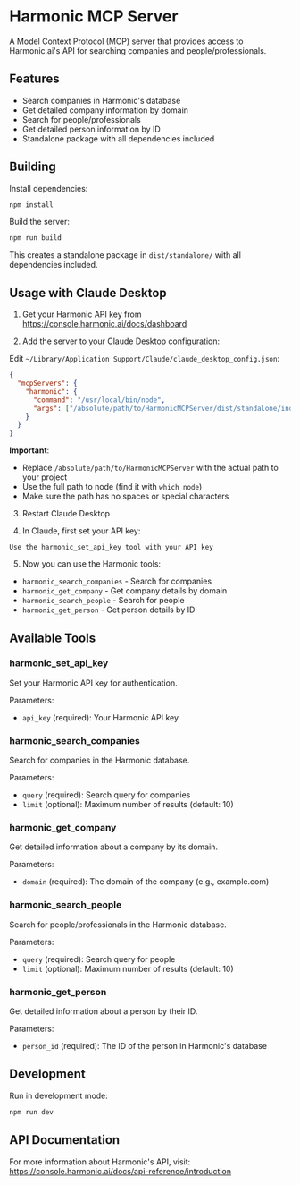 # Harmonic MCP Server

A Model Context Protocol (MCP) server that provides access to Harmonic.ai's API for searching companies and people/professionals.

## Features

- Search companies in Harmonic's database
- Get detailed company information by domain
- Search for people/professionals
- Get detailed person information by ID
- Standalone package with all dependencies included

## Building

Install dependencies:
```bash
npm install
```

Build the server:
```bash
npm run build
```

This creates a standalone package in `dist/standalone/` with all dependencies included.

## Usage with Claude Desktop

1. Get your Harmonic API key from https://console.harmonic.ai/docs/dashboard

2. Add the server to your Claude Desktop configuration:

Edit `~/Library/Application Support/Claude/claude_desktop_config.json`:

```json
{
  "mcpServers": {
    "harmonic": {
      "command": "/usr/local/bin/node",
      "args": ["/absolute/path/to/HarmonicMCPServer/dist/standalone/index.js"]
    }
  }
}
```

**Important**: 
- Replace `/absolute/path/to/HarmonicMCPServer` with the actual path to your project
- Use the full path to node (find it with `which node`)
- Make sure the path has no spaces or special characters

3. Restart Claude Desktop

4. In Claude, first set your API key:
```
Use the harmonic_set_api_key tool with your API key
```

5. Now you can use the Harmonic tools:
- `harmonic_search_companies` - Search for companies
- `harmonic_get_company` - Get company details by domain
- `harmonic_search_people` - Search for people
- `harmonic_get_person` - Get person details by ID

## Available Tools

### harmonic_set_api_key
Set your Harmonic API key for authentication.

Parameters:
- `api_key` (required): Your Harmonic API key

### harmonic_search_companies
Search for companies in the Harmonic database.

Parameters:
- `query` (required): Search query for companies
- `limit` (optional): Maximum number of results (default: 10)

### harmonic_get_company
Get detailed information about a company by its domain.

Parameters:
- `domain` (required): The domain of the company (e.g., example.com)

### harmonic_search_people
Search for people/professionals in the Harmonic database.

Parameters:
- `query` (required): Search query for people
- `limit` (optional): Maximum number of results (default: 10)

### harmonic_get_person
Get detailed information about a person by their ID.

Parameters:
- `person_id` (required): The ID of the person in Harmonic's database

## Development

Run in development mode:
```bash
npm run dev
```

## API Documentation

For more information about Harmonic's API, visit:
https://console.harmonic.ai/docs/api-reference/introduction